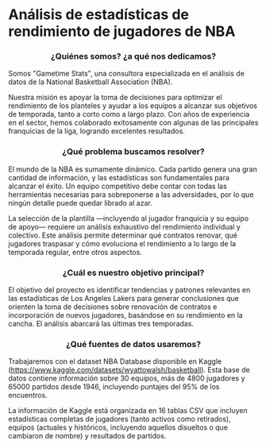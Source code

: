 # Análisis de estadísticas de rendimiento de jugadores de NBA

<h3 align="center">¿Quiénes somos? ¿a qué nos dedicamos?</h3>
Somos "Gametime Stats", una consultora especializada en el análisis de datos de la National Basketball Association (NBA).

Nuestra misión es apoyar la toma de decisiones para optimizar el rendimiento de los planteles y ayudar a los equipos a alcanzar sus objetivos de temporada, tanto a corto como a largo plazo. Con años de experiencia en el sector, hemos colaborado exitosamente con algunas de las principales franquicias de la liga, logrando excelentes resultados.

<h3 align="center">¿Qué problema buscamos resolver?</h3>
El mundo de la NBA es sumamente dinámico. Cada partido genera una gran cantidad de información, y las estadísticas son fundamentales para alcanzar el éxito. Un equipo competitivo debe contar con todas las herramientas necesarias para sobreponerse a las adversidades, por lo que ningún detalle puede quedar librado al azar.

La selección de la plantilla —incluyendo al jugador franquicia y su equipo de apoyo— requiere un análisis exhaustivo del rendimiento individual y colectivo. Este análisis permite determinar qué contratos renovar, qué jugadores traspasar y cómo evoluciona el rendimiento a lo largo de la temporada regular, entre otros aspectos.


<h3 align="center">¿Cuál es nuestro objetivo principal?</h3>

El objetivo del proyecto es identificar tendencias y patrones relevantes en las estadísticas de Los Angeles Lakers para generar conclusiones que orienten la toma de decisiones sobre renovación de contratos e incorporación de nuevos jugadores, basándose en su rendimiento en la cancha. El análisis abarcará las últimas tres temporadas.


<h3 align="center">¿Qué fuentes de datos usaremos?</h3>

Trabajaremos con el dataset NBA Database disponible en Kaggle (https://www.kaggle.com/datasets/wyattowalsh/basketball). Esta base de datos contiene información sobre 30 equipos, más de 4800 jugadores y 65000 partidos desde 1946, incluyendo puntajes del 95% de los encuentros.

La información de Kaggle está organizada en 16 tablas CSV que incluyen estadísticas completas de jugadores (tanto activos como retirados), equipos (actuales y históricos, incluyendo aquellos disueltos o que cambiaron de nombre) y resultados de partidos.
